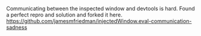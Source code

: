 Communicating between the inspected window and devtools is hard. Found a perfect repro and solution and forked it here.
https://github.com/jamesmfriedman/injectedWindow.eval-communication-sadness